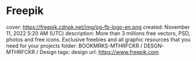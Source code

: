 # Freepik

cover: https://freepik.cdnpk.net/img/og-fb-logo-en.png
created: November 11, 2022 5:20 AM (UTC)
description: More than 3 millions free vectors, PSD, photos and free icons. Exclusive freebies and all graphic resources that you need for your projects
folder: BOOKMRKS-MTHRFCKR / DESGN-MTHRFCKR / Design
tags: design
url: https://www.freepik.com